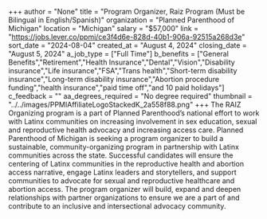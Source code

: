 +++
author = "None"
title = "Program Organizer, Raiz Program (Must be Bilingual in English/Spanish)"
organization = "Planned Parenthood of Michigan"
location = "Michigan"
salary = "$57,000"
link = "https://jobs.lever.co/ppmi/ce3f4d6e-828d-40b1-906a-92515a268d3e"
sort_date = "2024-08-04"
created_at = "August 4, 2024"
closing_date = "August 5, 2024"
a_job_type = ["Full Time"]
b_benefits = ["General Benefits","Retirement","Health Insurance","Dental","Vision","Disability insurance","Life insurance","FSA","Trans health","Short-term disability insurance","Long-term disability insurance","Abortion procedure funding","health insurance","paid time off","and 10 paid holidays"]
c_feedback = ""
aa_degrees_required = "No degree required"
thumbnail = "../../images/PPMIAffiliateLogoStackedK_2a558f88.png"
+++
The RAIZ Organizing program is a part of Planned Parenthood’s national effort to work with Latinx communities on increasing involvement in sex education, sexual and reproductive health advocacy and increasing access care. Planned Parenthood of Michigan is seeking a program organizer to build a sustainable, community-organizing program in partnership with Latinx communities across the state. Successful candidates will ensure the centering of Latinx communities in the reproductive health and abortion access narrative, engage Latinx leaders and storytellers, and support communities to advocate for sexual and reproductive healthcare and abortion access.  The program organizer will build, expand and deepen relationships with partner organizations to ensure we are a part of and contribute to an inclusive and intersectional advocacy community.